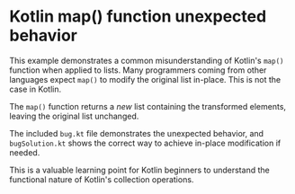 # Kotlin map() function unexpected behavior

This example demonstrates a common misunderstanding of Kotlin's `map()` function when applied to lists.  Many programmers coming from other languages expect `map()` to modify the original list in-place.  This is not the case in Kotlin.

The `map()` function returns a *new* list containing the transformed elements, leaving the original list unchanged.

The included `bug.kt` file demonstrates the unexpected behavior, and `bugSolution.kt` shows the correct way to achieve in-place modification if needed.

This is a valuable learning point for Kotlin beginners to understand the functional nature of Kotlin's collection operations.